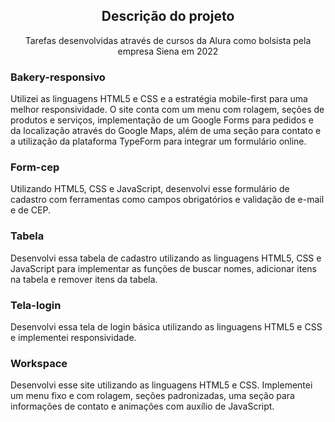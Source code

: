 <h2 align="center">Descrição do projeto</h2>
<p align="center">Tarefas desenvolvidas através de cursos da Alura como bolsista pela empresa Siena em 2022</p>


<h3>Bakery-responsivo</h3>
Utilizei as linguagens HTML5 e CSS e a estratégia mobile-first para uma melhor responsividade. O site conta com um menu com rolagem, seções de produtos e serviços, implementação de um Google Forms para pedidos e da localização através do Google Maps, além de uma seção para contato e a utilização da plataforma TypeForm para integrar um formulário online.

<h3>Form-cep</h3>
Utilizando HTML5, CSS e JavaScript, desenvolvi esse formulário de cadastro com ferramentas como campos obrigatórios e validação de e-mail e de CEP.

<h3>Tabela</h3>
Desenvolvi essa tabela de cadastro utilizando as linguagens HTML5, CSS e JavaScript para implementar as funções de buscar nomes, adicionar itens na tabela e remover itens da tabela.

<h3>Tela-login</h3>
Desenvolvi essa tela de login básica utilizando as linguagens HTML5 e CSS e implementei responsividade.

<h3>Workspace</h3>
Desenvolvi esse site utilizando as linguagens HTML5 e CSS. Implementei um menu fixo e com rolagem, seções padronizadas, uma seção para informações de contato e animações com auxílio de JavaScript.
